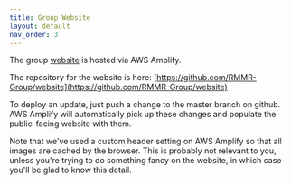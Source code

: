 ```yaml
---
title: Group Website
layout: default
nav_order: 3
---
```

The group [website](https://www.rmmrgroup.org) is hosted via AWS Amplify.

The repository for the website is here:
[https://github.com/RMMR-Group/website](https://github.com/RMMR-Group/website)

To deploy an update, just push a change to the master branch on github. AWS Amplify will automatically pick up these changes and populate the public-facing website with them.

Note that we've used a custom header setting on AWS Amplify so that all images are cached by the browser. This is probably not relevant to you, unless you're trying to do something fancy on the website, in which case you'll be glad to know this detail.
